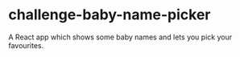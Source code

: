 # challenge-baby-name-picker
A React app which shows some baby names and lets you pick your favourites.
